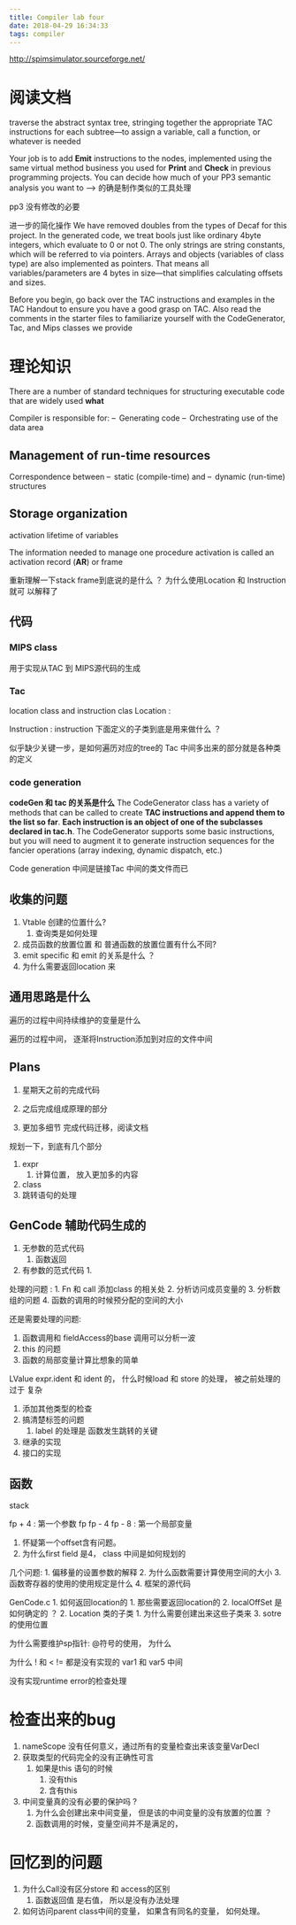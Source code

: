 ```yaml
---
title: Compiler lab four
date: 2018-04-29 16:34:33
tags: compiler
---
```


http://spimsimulator.sourceforge.net/

# 阅读文档
traverse the abstract syntax tree, stringing together the appropriate TAC instructions for each subtree—to assign a variable, call a function, or whatever is needed

Your job is to add **Emit** instructions to the nodes, implemented using the same virtual method
business you used for **Print** and **Check** in previous programming projects.
You can decide how much of your PP3 semantic analysis you want to
--> 的确是制作类似的工具处理

pp3 没有修改的必要

进一步的简化操作
We have removed doubles from the types of Decaf for this project. In the
generated code, we treat bools just like ordinary 4­byte integers, which evaluate
to 0 or not 0. The only strings are string constants, which will be referred to via
pointers. Arrays and objects (variables of class type) are also implemented as
pointers. That means all variables/parameters are 4 bytes in size—that
simplifies calculating offsets and sizes.


Before you begin, go back over the TAC instructions and examples in the TAC
Handout to ensure you have a good grasp on TAC. Also read the comments in
the starter files to familiarize yourself with the CodeGenerator, Tac, and Mips
classes we provide
# 理论知识

There are a number of standard techniques for structuring executable code that are widely used **what**


Compiler is responsible for:
–  Generating code
–  Orchestrating use of the data area
## Management of run-time resources
Correspondence between
–  static (compile-time) and
–  dynamic (run-time) structures
## Storage organization

activation
lifetime of variables

The information needed to manage one procedure activation is called an activation record (**AR**) or frame

重新理解一下stack frame到底说的是什么 ？ 为什么使用Location 和 Instruction 就可
以解释了



## 代码
### MIPS class
用于实现从TAC 到 MIPS源代码的生成


### Tac
location class and instruction clas
Location :

Instruction :
instruction 下面定义的子类到底是用来做什么 ？

似乎缺少关键一步，是如何遍历对应的tree的
Tac 中间多出来的部分就是各种类的定义


### code generation
**codeGen 和 tac 的关系是什么**
The CodeGenerator class has a variety of methods that can be called to create
**TAC instructions and append them to the list so far**. **Each instruction is an object
of one of the subclasses declared in tac.h**. The CodeGenerator supports some
basic instructions, but you will need to augment it to generate instruction
sequences for the fancier operations (array indexing, dynamic dispatch, etc.)

Code generation 中间是链接Tac 中间的类文件而已


## 收集的问题
1. Vtable 创建的位置什么?
    1. 查询类是如何处理
2. 成员函数的放置位置 和 普通函数的放置位置有什么不同?
3. emit specific 和 emit 的关系是什么 ？
4. 为什么需要返回location 来



## 通用思路是什么
遍历的过程中间持续维护的变量是什么

遍历的过程中间， 逐渐将Instruction添加到对应的文件中间

## Plans
1. 星期天之前的完成代码
2. 之后完成组成原理的部分

1. 更加多细节
完成代码迁移，阅读文档


规划一下，到底有几个部分
1. expr
    1. 计算位置， 放入更加多的内容
2. class
3. 跳转语句的处理


## GenCode 辅助代码生成的
1. 无参数的范式代码
    1. 函数返回
2. 有参数的范式代码
    1. 





处理的问题 :
    1. Fn 和 call 添加class 的相关处
    2. 分析访问成员变量的
    3. 分析数组的问题
    4. 函数的调用的时候预分配的空间的大小

还是需要处理的问题:
1. 函数调用和 fieldAccess的base 调用可以分析一波
2. this 的问题
3. 函数的局部变量计算比想象的简单



LValue expr.ident 和 ident 的， 什么时候load 和 store 的处理， 被之前处理的过于
复杂

1. 添加其他类型的检查
2. 搞清楚标签的问题
    1. label 的处理是 函数发生跳转的关键
3. 继承的实现
4. 接口的实现


## 函数
stack

fp + 4 : 第一个参数
fp
fp - 4
fp - 8 : 第一个局部变量


1. 怀疑第一个offset含有问题。
2. 为什么first field 是4， class 中间是如何规划的


几个问题:
    1. 偏移量的设置参数的解释
    2. 为什么函数需要计算使用空间的大小
    3. 函数寄存器的使用的使用规定是什么
    4. 框架的源代码




GenCode.c
    1. 如何返回location的
        1. 那些需要返回location的
        2. localOffSet 是如何确定的 ？
    2. Location 类的子类
        1. 为什么需要创建出来这些子类来
        3. sotre的使用位置

为什么需要维护sp指针:
@符号的使用， 为什么

为什么 ! 和 <  != 都是没有实现的 var1 和 var5 中间

没有实现runtime error的检查处理




# 检查出来的bug
1. nameScope 没有任何意义，通过所有的变量检查出来该变量VarDecl
2. 获取类型的代码完全的没有正确性可言
    1. 如果是this 语句的时候
        1. 没有this
        2. 含有this
3. 中间变量真的没有必要的保护吗 ?
    1. 为什么会创建出来中间变量， 但是该的中间变量的没有放置的位置 ？
    2. 函数调用的时候，变量空间并不是满足的， 


# 回忆到的问题
1.  为什么Call没有区分store 和 access的区别
    1. 函数返回值 是右值， 所以是没有办法处理
2. 如何访问parent class中间的变量， 如果含有同名的变量， 如何处理。
